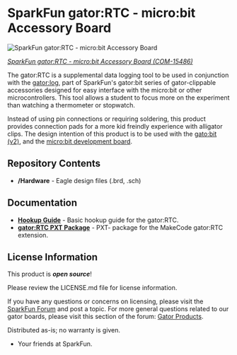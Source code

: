 SparkFun gator:RTC - micro:bit Accessory Board
=============================

![SparkFun gator:RTC - micro:bit Accessory Board](https://cdn.sparkfun.com/assets/parts/1/4/0/7/6/15486-SparkFun_gator-RTC_-_micro-bit_Accessory_Board-01.jpg)

[*SparkFun gator:RTC - micro:bit Accessory Board (COM-15486)*](https://www.sparkfun.com/products/15486)  

The gator:RTC is a supplemental data logging tool to be used in conjunction with the [gator:log](https://www.sparkfun.com/products/15270), part of SparkFun's gator:bit series of gator-clippable accessories designed for easy interface with the micro:bit or other microcontrollers. This tool allows a student to focus more on the experiment than watching a thermometer or stopwatch.

Instead of using pin connections or requiring soldering, this product provides connection pads for a more kid freindly experience with alligator clips. The design intention of this product is to be used with the [gato:bit (v2)](https://www.sparkfun.com/products/15162), and the [micro:bit development board](https://www.sparkfun.com/products/14208).

Repository Contents
-------------------

* **/Hardware** - Eagle design files (.brd, .sch)

Documentation
--------------

* **[Hookup Guide](https://learn.sparkfun.com/tutorials/sparkfun-gatorrtc-hookup-guide)** - Basic hookup guide for the gator:RTC.
* **[gator:RTC PXT Package](https://github.com/sparkfun/pxt-gator-rtc)** - PXT- package for the MakeCode gator:RTC extension.

License Information
-------------------

This product is _**open source**_! 

Please review the LICENSE.md file for license information. 

If you have any questions or concerns on licensing, please visit the [SparkFun Forum](https://forum.sparkfun.com/index.php) and post a topic. For more general questions related to our gator boards, please visit this section of the forum: [Gator Products](https://forum.sparkfun.com/viewforum.php?f=162).

Distributed as-is; no warranty is given.

- Your friends at SparkFun.
